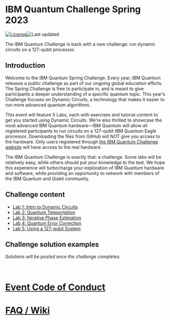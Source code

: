# IBM Quantum Challenge Spring 2023

[![License](https://img.shields.io/github/license/qiskit-community/ibm-quantum-challenge-spring-2023.svg)](https://opensource.org/licenses/Apache-2.0)<!--- long-description-skip-begin -->![Last updated](https://img.shields.io/github/last-commit/qiskit-community/ibm-quantum-challenge-spring-2023/main?label=Last%20updated&style=flat)


The IBM Quantum Challenge is back with a new challenge: run dynamic circuits on a 127-qubit processor.


## Introduction

Welcome to the IBM Quantum Spring Challenge. Every year, IBM Quantum releases a public challenge as part of our ongoing global education efforts. The Spring Challenge is free to participate in, and is meant to give participants a deeper understanding of a specific quantum topic. This year’s Challenge focuses on Dynamic Circuits, a technology that makes it easier to run more advanced quantum algorithms.

This event will feature 5 Labs, each with exercises and tutorial content to get you started using Dynamic Circuits. We’re also thrilled to showcase the most advanced IBM Quantum hardware—IBM Quantum will allow all registered participants to run circuits on a 127-qubit IBM Quantum Eagle processor. Downloading the files from GitHub will NOT give you access to the hardware. Only users registered through [the IBM Quantum Challenge website](https://quantum-computing.ibm.com) will have access to the real hardware.

The IBM Quantum Challenge is exactly that: a challenge. Some labs will be relatively easy, while others should put your knowledge to the test. We hope this experience will turbocharge your exploration of IBM Quantum hardware and software, while providing an opportunity to network with members of the IBM Quantum and Qiskit community.


## Challenge content
- [Lab 1: Intro to Dynamic Circuits](./content/lab_1/lab1.ipynb) 
- [Lab 2: Quantum Teleportation](./content/lab_2/lab2.ipynb) 
- [Lab 3: Iterative Phase Estimation](./content/lab_3/lab3.ipynb) 
- [Lab 4: Quantum Error Correction](./content/lab_4/lab4.ipynb)
- [Lab 5: Using a 127-qubit System](./content/lab_5/lab5.ipynb)


## Challenge solution examples

_Solutions will be posted once the challenge completes._


&nbsp;
&nbsp;


# [Event Code of Conduct](./CODE_OF_CONDUCT.md)

# [FAQ / Wiki](https://github.com/qiskit-community/ibm-quantum-challenge-spring-2023/wiki)
